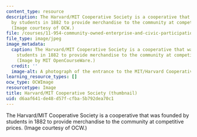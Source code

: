 ```yaml
---
content_type: resource
description: The Harvard/MIT Cooperative Society is a cooperative that was founded
  by students in 1882 to provide merchandise to the community at competitive prices.
  (Image courtesy of OCW.)
file: /courses/11-954-community-owned-enterprise-and-civic-participation-spring-2005/d6aaf641de48d57fcfba5b792dea70c1_11-954s05-th.jpg
file_type: image/jpeg
image_metadata:
  caption: The Harvard/MIT Cooperative Society is a cooperative that was founded by
    students in 1882 to provide merchandise to the community at competitive prices.
    (Image by MIT OpenCourseWare.)
  credit: ''
  image-alt: A photograph of the entrance to the MIT/Harvard Cooperative Society.
learning_resource_types: []
ocw_type: OCWImage
resourcetype: Image
title: Harvard/MIT Cooperative Society (thumbnail)
uid: d6aaf641-de48-d57f-cfba-5b792dea70c1
---
```

The Harvard/MIT Cooperative Society is a cooperative that was founded by students in 1882 to provide merchandise to the community at competitive prices. (Image courtesy of OCW.)

